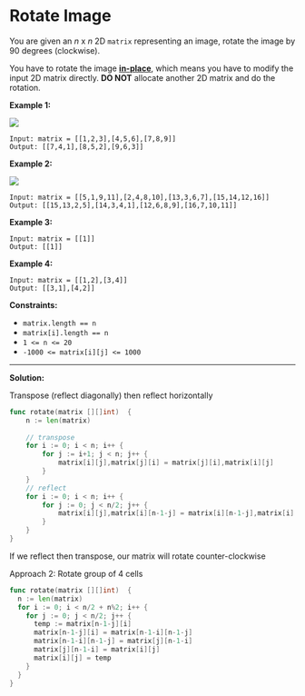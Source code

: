 # Rotate Image 

You are given an  _n_  x  _n_  2D  `matrix`  representing an image, rotate the image by 90 degrees (clockwise).

You have to rotate the image  [**in-place**](https://en.wikipedia.org/wiki/In-place_algorithm), which means you have to modify the input 2D matrix directly.  **DO NOT**  allocate another 2D matrix and do the rotation.

**Example 1:**

![](https://assets.leetcode.com/uploads/2020/08/28/mat1.jpg)

    Input: matrix = [[1,2,3],[4,5,6],[7,8,9]]
    Output: [[7,4,1],[8,5,2],[9,6,3]]

**Example 2:**

![](https://assets.leetcode.com/uploads/2020/08/28/mat2.jpg)

    Input: matrix = [[5,1,9,11],[2,4,8,10],[13,3,6,7],[15,14,12,16]]
    Output: [[15,13,2,5],[14,3,4,1],[12,6,8,9],[16,7,10,11]]

**Example 3:**

    Input: matrix = [[1]]
    Output: [[1]]

**Example 4:**

    Input: matrix = [[1,2],[3,4]]
    Output: [[3,1],[4,2]]

**Constraints:**

-   `matrix.length == n`
-   `matrix[i].length == n`
-   `1 <= n <= 20`
-   `-1000 <= matrix[i][j] <= 1000`

---

**Solution:**

Transpose (reflect diagonally) then reflect horizontally

```go
func rotate(matrix [][]int)  {
    n := len(matrix)
    
    // transpose
    for i := 0; i < n; i++ {
        for j := i+1; j < n; j++ {
            matrix[i][j],matrix[j][i] = matrix[j][i],matrix[i][j]
        }
    }
    // reflect
    for i := 0; i < n; i++ {
        for j := 0; j < n/2; j++ {
            matrix[i][j],matrix[i][n-1-j] = matrix[i][n-1-j],matrix[i][j]
        }
    }
}
```

If we reflect then transpose, our matrix will rotate counter-clockwise

Approach 2: Rotate group of 4 cells

```go
func rotate(matrix [][]int)  {
  n := len(matrix)
  for i := 0; i < n/2 + n%2; i++ {
    for j := 0; j < n/2; j++ {
      temp := matrix[n-1-j][i]
      matrix[n-1-j][i] = matrix[n-1-i][n-1-j]
      matrix[n-1-i][n-1-j] = matrix[j][n-1-i]
      matrix[j][n-1-i] = matrix[i][j]
      matrix[i][j] = temp
    }
  }
}
```